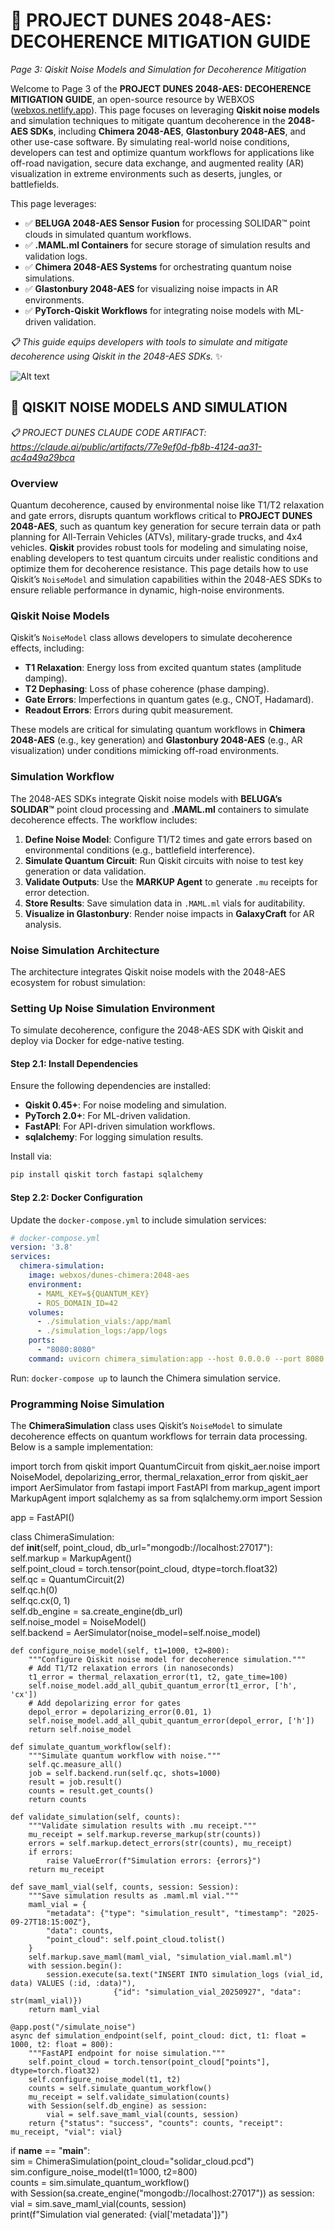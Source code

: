 # 🐪 PROJECT DUNES 2048-AES: DECOHERENCE MITIGATION GUIDE  
*Page 3: Qiskit Noise Models and Simulation for Decoherence Mitigation*  

Welcome to Page 3 of the **PROJECT DUNES 2048-AES: DECOHERENCE MITIGATION GUIDE**, an open-source resource by WEBXOS ([webxos.netlify.app](https://webxos.netlify.app)). This page focuses on leveraging **Qiskit noise models** and simulation techniques to mitigate quantum decoherence in the **2048-AES SDKs**, including **Chimera 2048-AES**, **Glastonbury 2048-AES**, and other use-case software. By simulating real-world noise conditions, developers can test and optimize quantum workflows for applications like off-road navigation, secure data exchange, and augmented reality (AR) visualization in extreme environments such as deserts, jungles, or battlefields.  

This page leverages:  
- ✅ **BELUGA 2048-AES Sensor Fusion** for processing SOLIDAR™ point clouds in simulated quantum workflows.  
- ✅ **.MAML.ml Containers** for secure storage of simulation results and validation logs.  
- ✅ **Chimera 2048-AES Systems** for orchestrating quantum noise simulations.  
- ✅ **Glastonbury 2048-AES** for visualizing noise impacts in AR environments.  
- ✅ **PyTorch-Qiskit Workflows** for integrating noise models with ML-driven validation.  

*📋 This guide equips developers with tools to simulate and mitigate decoherence using Qiskit in the 2048-AES SDKs.* ✨  

![Alt text](./dunes-noise-simulation.jpeg)  

## 🐪 QISKIT NOISE MODELS AND SIMULATION  

*📋 PROJECT DUNES CLAUDE CODE ARTIFACT: https://claude.ai/public/artifacts/77e9ef0d-fb8b-4124-aa31-ac4a49a29bca*  

### Overview  
Quantum decoherence, caused by environmental noise like T1/T2 relaxation and gate errors, disrupts quantum workflows critical to **PROJECT DUNES 2048-AES**, such as quantum key generation for secure terrain data or path planning for All-Terrain Vehicles (ATVs), military-grade trucks, and 4x4 vehicles. **Qiskit** provides robust tools for modeling and simulating noise, enabling developers to test quantum circuits under realistic conditions and optimize them for decoherence resistance. This page details how to use Qiskit’s `NoiseModel` and simulation capabilities within the 2048-AES SDKs to ensure reliable performance in dynamic, high-noise environments.  

### Qiskit Noise Models  
Qiskit’s `NoiseModel` class allows developers to simulate decoherence effects, including:  
- **T1 Relaxation**: Energy loss from excited quantum states (amplitude damping).  
- **T2 Dephasing**: Loss of phase coherence (phase damping).  
- **Gate Errors**: Imperfections in quantum gates (e.g., CNOT, Hadamard).  
- **Readout Errors**: Errors during qubit measurement.  

These models are critical for simulating quantum workflows in **Chimera 2048-AES** (e.g., key generation) and **Glastonbury 2048-AES** (e.g., AR visualization) under conditions mimicking off-road environments.  

### Simulation Workflow  
The 2048-AES SDKs integrate Qiskit noise models with **BELUGA’s SOLIDAR™** point cloud processing and **.MAML.ml** containers to simulate decoherence effects. The workflow includes:  
1. **Define Noise Model**: Configure T1/T2 times and gate errors based on environmental conditions (e.g., battlefield interference).  
2. **Simulate Quantum Circuit**: Run Qiskit circuits with noise to test key generation or data validation.  
3. **Validate Outputs**: Use the **MARKUP Agent** to generate `.mu` receipts for error detection.  
4. **Store Results**: Save simulation data in `.MAML.ml` vials for auditability.  
5. **Visualize in Glastonbury**: Render noise impacts in **GalaxyCraft** for AR analysis.  

### Noise Simulation Architecture  
The architecture integrates Qiskit noise models with the 2048-AES ecosystem for robust simulation:  

### Setting Up Noise Simulation Environment  
To simulate decoherence, configure the 2048-AES SDK with Qiskit and deploy via Docker for edge-native testing.  

#### Step 2.1: Install Dependencies  
Ensure the following dependencies are installed:  
- **Qiskit 0.45+**: For noise modeling and simulation.  
- **PyTorch 2.0+**: For ML-driven validation.  
- **FastAPI**: For API-driven simulation workflows.  
- **sqlalchemy**: For logging simulation results.  

Install via:  
```bash  
pip install qiskit torch fastapi sqlalchemy  
```  

#### Step 2.2: Docker Configuration  
Update the `docker-compose.yml` to include simulation services:  
```yaml  
# docker-compose.yml  
version: '3.8'  
services:  
  chimera-simulation:  
    image: webxos/dunes-chimera:2048-aes  
    environment:  
      - MAML_KEY=${QUANTUM_KEY}  
      - ROS_DOMAIN_ID=42  
    volumes:  
      - ./simulation_vials:/app/maml  
      - ./simulation_logs:/app/logs  
    ports:  
      - "8080:8080"  
    command: uvicorn chimera_simulation:app --host 0.0.0.0 --port 8080  
```  
Run: `docker-compose up` to launch the Chimera simulation service.  

### Programming Noise Simulation  
The **ChimeraSimulation** class uses Qiskit’s `NoiseModel` to simulate decoherence effects on quantum workflows for terrain data processing. Below is a sample implementation:  

<xaiArtifact artifact_id="a1aace93-70b6-4d32-96be-80cd350c63b4" artifact_version_id="05e02feb-0eff-4916-9eca-21ab7595c06b" title="chimera_simulation.py" contentType="text/python">  
import torch  
from qiskit import QuantumCircuit  
from qiskit_aer.noise import NoiseModel, depolarizing_error, thermal_relaxation_error  
from qiskit_aer import AerSimulator  
from fastapi import FastAPI  
from markup_agent import MarkupAgent  
import sqlalchemy as sa  
from sqlalchemy.orm import Session  

app = FastAPI()  

class ChimeraSimulation:  
    def __init__(self, point_cloud, db_url="mongodb://localhost:27017"):  
        self.markup = MarkupAgent()  
        self.point_cloud = torch.tensor(point_cloud, dtype=torch.float32)  
        self.qc = QuantumCircuit(2)  
        self.qc.h(0)  
        self.qc.cx(0, 1)  
        self.db_engine = sa.create_engine(db_url)  
        self.noise_model = NoiseModel()  
        self.backend = AerSimulator(noise_model=self.noise_model)  

    def configure_noise_model(self, t1=1000, t2=800):  
        """Configure Qiskit noise model for decoherence simulation."""  
        # Add T1/T2 relaxation errors (in nanoseconds)  
        t1_error = thermal_relaxation_error(t1, t2, gate_time=100)  
        self.noise_model.add_all_qubit_quantum_error(t1_error, ['h', 'cx'])  
        # Add depolarizing error for gates  
        depol_error = depolarizing_error(0.01, 1)  
        self.noise_model.add_all_qubit_quantum_error(depol_error, ['h'])  
        return self.noise_model  

    def simulate_quantum_workflow(self):  
        """Simulate quantum workflow with noise."""  
        self.qc.measure_all()  
        job = self.backend.run(self.qc, shots=1000)  
        result = job.result()  
        counts = result.get_counts()  
        return counts  

    def validate_simulation(self, counts):  
        """Validate simulation results with .mu receipt."""  
        mu_receipt = self.markup.reverse_markup(str(counts))  
        errors = self.markup.detect_errors(str(counts), mu_receipt)  
        if errors:  
            raise ValueError(f"Simulation errors: {errors}")  
        return mu_receipt  

    def save_maml_vial(self, counts, session: Session):  
        """Save simulation results as .maml.ml vial."""  
        maml_vial = {  
            "metadata": {"type": "simulation_result", "timestamp": "2025-09-27T18:15:00Z"},  
            "data": counts,  
            "point_cloud": self.point_cloud.tolist()  
        }  
        self.markup.save_maml(maml_vial, "simulation_vial.maml.ml")  
        with session.begin():  
            session.execute(sa.text("INSERT INTO simulation_logs (vial_id, data) VALUES (:id, :data)"),  
                           {"id": "simulation_vial_20250927", "data": str(maml_vial)})  
        return maml_vial  

    @app.post("/simulate_noise")  
    async def simulation_endpoint(self, point_cloud: dict, t1: float = 1000, t2: float = 800):  
        """FastAPI endpoint for noise simulation."""  
        self.point_cloud = torch.tensor(point_cloud["points"], dtype=torch.float32)  
        self.configure_noise_model(t1, t2)  
        counts = self.simulate_quantum_workflow()  
        mu_receipt = self.validate_simulation(counts)  
        with Session(self.db_engine) as session:  
            vial = self.save_maml_vial(counts, session)  
        return {"status": "success", "counts": counts, "receipt": mu_receipt, "vial": vial}  

if __name__ == "__main__":  
    sim = ChimeraSimulation(point_cloud="solidar_cloud.pcd")  
    sim.configure_noise_model(t1=1000, t2=800)  
    counts = sim.simulate_quantum_workflow()  
    with Session(sa.create_engine("mongodb://localhost:27017")) as session:  
        vial = sim.save_maml_vial(counts, session)  
    print(f"Simulation vial generated: {vial['metadata']}")
